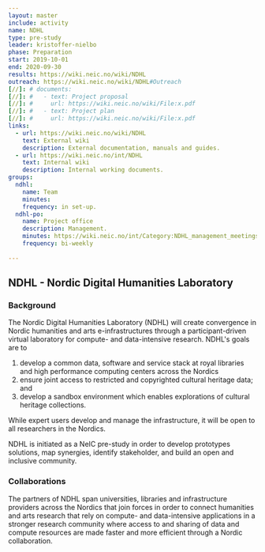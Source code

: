 ```yaml
---
layout: master
include: activity
name: NDHL
type: pre-study
leader: kristoffer-nielbo
phase: Preparation
start: 2019-10-01
end: 2020-09-30
results: https://wiki.neic.no/wiki/NDHL
outreach: https://wiki.neic.no/wiki/NDHL#Outreach
[//]: # documents:
[//]: #   - text: Project proposal
[//]: #     url: https://wiki.neic.no/wiki/File:x.pdf
[//]: #   - text: Project plan
[//]: #     url: https://wiki.neic.no/wiki/File:x.pdf
links:
  - url: https://wiki.neic.no/wiki/NDHL
    text: External wiki
    description: External documentation, manuals and guides.
  - url: https://wiki.neic.no/int/NDHL
    text: Internal wiki
    description: Internal working documents.
groups:
  ndhl:
    name: Team
    minutes:
    frequency: in set-up.
  ndhl-po:
    name: Project office
    description: Management.
    minutes: https://wiki.neic.no/int/Category:NDHL_management_meetings
    frequency: bi-weekly
     
---
```

## NDHL - Nordic Digital Humanities Laboratory

### Background

The Nordic Digital Humanities Laboratory (NDHL) will create convergence in Nordic humanities and arts e-infrastructures through a participant-driven virtual laboratory for compute- and data-intensive research. NDHL's goals are to

1. develop a common data, software and service stack at royal libraries and high performance computing centers across the Nordics
2. ensure joint access to restricted and copyrighted cultural heritage data; and
3. develop a sandbox environment which enables explorations of cultural heritage collections.

While expert users develop and manage the infrastructure, it will be open to all researchers in the Nordics.

NDHL is initiated as a NeIC pre-study in order to develop prototypes solutions, map synergies, identify stakeholder, and build an open and inclusive community. 

### Collaborations
The partners of NDHL span universities, libraries and infrastructure providers across the Nordics that join forces in order to connect humanities and arts research that rely on compute- and data-intensive applications in a stronger research community where access to and sharing of data and compute resources are made faster and more efficient through a Nordic collaboration.
